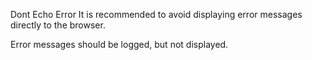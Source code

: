 Dont Echo Error
It is recommended to avoid displaying error messages directly to the browser.

<?php

// Inside a 'or' test
mysql_connect('localhost', $user, $pass) or die(mysql_error());

// Inside a if test
$result = pg_query( $db, $query );
if( !$result )
{
	echo Erreur SQL: . pg_error();
	exit;
}

?>

Error messages should be logged, but not displayed. 

